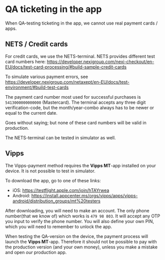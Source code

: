 # QA ticketing in the app

When QA-testing ticketing in the app, we cannot use real payment cards / apps.

## NETS / Credit cards

For credit cards, we use the NETS-terminal. NETS provides different test card numbers here: https://developer.nexigroup.com/nexi-checkout/en-EU/docs/test-card-processing/#build-sample-credit-cards

To simulate various payment errors, see https://developer.nexigroup.com/netaxept/en-EU/docs/test-environment/#build-test-cards

The payment card number most used for successful purchases is `5413000000000000` (Mastercard). The terminal accepts any three digit verification-code, but the month/year-combo always has to be newer or equal to the current date.

Goes without saying; but none of these card numbers will be valid in production.

The NETS-terminal can be tested in simulator as well.

## Vipps

The Vipps-payment method requires the **Vipps MT**-app installed on your device. It is not possible to test in simulator.

To download the app, go to one of these links:

- iOS: https://testflight.apple.com/join/hTAYrwea
- Android: https://install.appcenter.ms/orgs/vipps/apps/vipps-android/distribution_groups/mt%20testers

After downloading, you will need to make an account. The only phone number(that we know of) which works is `479 98 803`. It will accept any OTP you input to verify the phone number. You will also define your own PIN, which you will need to remember to unlock the app.

When testing the QA-version on the device, the payment process will launch the **Vipps MT**-app. Therefore it should not be possible to pay with the production version (and your own money), unless you make a mistake and open _our_ production app.
